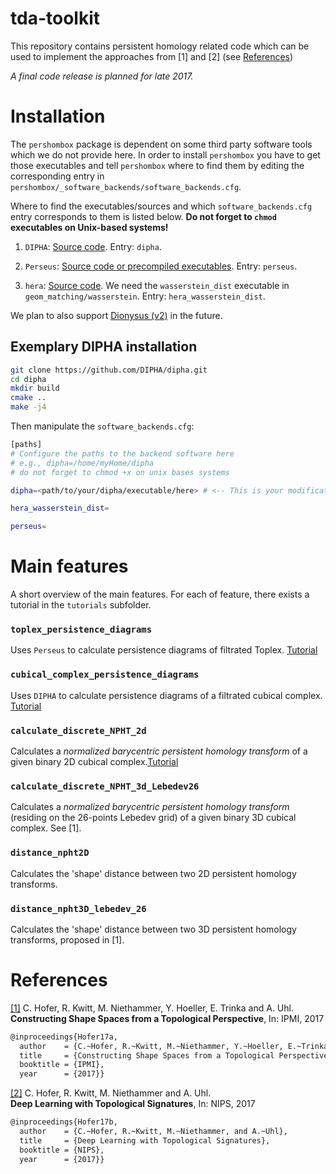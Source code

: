 # tda-toolkit

This repository contains persistent homology related code which can be used 
to implement the approaches from [1] and [2] (see [References](#references))

*A final code release is planned for late 2017.*

# Installation

The `pershombox` package is dependent on some third party software tools which we do not provide here.
In order to install `pershombox` you have to get those executables and tell `pershombox` where 
 to find them by editing the corresponding entry in 
 `pershombox/_software_backends/software_backends.cfg`.

Where to find the executables/sources and which `software_backends.cfg` entry corresponds to them 
is listed below. 
**Do not forget to `chmod` executables on Unix-based systems!**

1. `DIPHA`: [Source code](https://github.com/DIPHA/dipha). 
Entry: `dipha`.

2. `Perseus`: [Source code or precompiled executables](http://people.maths.ox.ac.uk/nanda/perseus/index.html). 
Entry: `perseus`.

3. `hera`: [Source code](https://bitbucket.org/grey_narn/hera.git). 
We need the `wasserstein_dist` executable in `geom_matching/wasserstein`. Entry: `hera_wasserstein_dist`.

We plan to also support [Dionysus (v2)](http://mrzv.org/software/dionysus2/) in the future.

## Exemplary DIPHA installation

```bash
git clone https://github.com/DIPHA/dipha.git
cd dipha
mkdir build
cmake ..
make -j4
```

Then manipulate the `software_backends.cfg`: 

```bash
[paths]
# Configure the paths to the backend software here
# e.g., dipha=/home/myHome/dipha
# do not forget to chmod +x on unix bases systems

dipha=<path/to/your/dipha/executable/here> # <-- This is your modification

hera_wasserstein_dist=

perseus=
```

# Main features
A short overview of the main features. For each of feature, there exists a tutorial in the 
`tutorials` subfolder.

### `toplex_persistence_diagrams`
Uses `Perseus` to calculate persistence diagrams of filtrated Toplex. [Tutorial](https://github.com/c-hofer/tda-toolkit/blob/tutorials_and_readme/tutorials/toplex_persistence_diagrams.ipynb)

### `cubical_complex_persistence_diagrams`
Uses `DIPHA` to calculate persistence diagrams of a filtrated cubical complex. [Tutorial](https://github.com/c-hofer/tda-toolkit/blob/tutorials_and_readme/tutorials/cubical_complex_persistence_diagrams.ipynb)

### `calculate_discrete_NPHT_2d`
Calculates a *normalized barycentric persistent homology transform* of a given binary 2D cubical complex.[Tutorial](https://github.com/c-hofer/tda-toolkit/blob/tutorials_and_readme/tutorials/discrete_2d_npht.ipynb)

### `calculate_discrete_NPHT_3d_Lebedev26`
Calculates a *normalized barycentric persistent homology transform* (residing on 
the 26-points Lebedev grid) of a given binary 3D cubical complex.
See [1].

### `distance_npht2D`
Calculates the 'shape' distance between two 2D persistent homology transforms. 

### `distance_npht3D_lebedev_26` 
Calculates the 'shape' distance between two 3D persistent homology transforms, proposed
in [1].

# References 
[[1]](http://wwwx.cs.unc.edu/~mn/sites/default/files/hofer2017_ipmi.pdf) 
C. Hofer, R. Kwitt, M. Niethammer, Y. Hoeller, E. Trinka and A. Uhl.    
**Constructing Shape Spaces from a Topological Perspective**, In: IPMI, 2017
```bash
@inproceedings{Hofer17a,
  author    = {C.~Hofer, R.~Kwitt, M.~Niethammer, Y.~Hoeller, E.~Trinka and A.~Uhl},
  title     = {Constructing Shape Spaces from a Topological Perspective},
  booktitle = {IPMI},
  year      = {2017}}
```

[[2]](https://arxiv.org/abs/1707.04041) 
C. Hofer, R. Kwitt, M. Niethammer and A. Uhl.     
**Deep Learning with Topological Signatures**, In: NIPS, 2017
```bash
@inproceedings{Hofer17b,
  author    = {C.~Hofer, R.~Kwitt, M.~Niethammer, and A.~Uhl},
  title     = {Deep Learning with Topological Signatures},
  booktitle = {NIPS},
  year      = {2017}}
```


